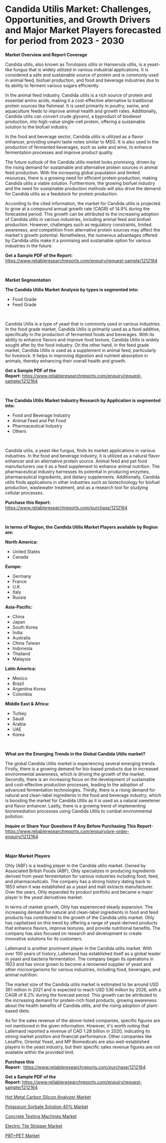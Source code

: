 <p><h1>Candida Utilis Market: Challenges, Opportunities, and Growth Drivers and Major Market Players forecasted for period from 2023 - 2030</h1></p><p><strong>Market Overview and Report Coverage</strong></p>
<p><p>Candida utilis, also known as Torulopsis utilis or Hansenula utilis, is a yeast-like fungus that is widely utilized in various industrial applications. It is considered a safe and sustainable source of protein and is commonly used in animal feed, biofuel production, and food and beverage industries due to its ability to ferment various sugars efficiently.</p><p>In the animal feed industry, Candida utilis is a rich source of protein and essential amino acids, making it a cost-effective alternative to traditional protein sources like fishmeal. It is used primarily in poultry, swine, and aquaculture feeds to improve animal health and growth rates. Additionally, Candida utilis can convert crude glycerol, a byproduct of biodiesel production, into high-value single-cell protein, offering a sustainable solution to the biofuel industry.</p><p>In the food and beverage sector, Candida utilis is utilized as a flavor enhancer, providing umami taste notes similar to MSG. It is also used in the production of fermented beverages, such as sake and wine, to enhance fermentation processes and improve product quality.</p><p>The future outlook of the Candida utilis market looks promising, driven by the rising demand for sustainable and alternative protein sources in animal feed production. With the increasing global population and limited resources, there is a growing need for efficient protein production, making Candida utilis a viable solution. Furthermore, the growing biofuel industry and the need for sustainable production methods will also drive the demand for Candida utilis as a feedstock for protein production.</p><p>According to the cited information, the market for Candida utilis is projected to grow at a compound annual growth rate (CAGR) of 14.9% during the forecasted period. This growth can be attributed to the increasing adoption of Candida utilis in various industries, including animal feed and biofuel production. However, challenges such as regulatory constraints, limited awareness, and competition from alternative protein sources may affect the market's growth potential. Nonetheless, the numerous advantages offered by Candida utilis make it a promising and sustainable option for various industries in the future.</p></p>
<p><strong>Get a Sample PDF of the Report:</strong> <a href="https://www.reliableresearchreports.com/enquiry/request-sample/1212164">https://www.reliableresearchreports.com/enquiry/request-sample/1212164</a></p>
<p>&nbsp;</p>
<p><strong>Market Segmentation</strong></p>
<p><strong>The Candida Utilis Market Analysis by types is segmented into:</strong></p>
<p><ul><li>Food Grade</li><li>Feed Grade</li></ul></p>
<p>&nbsp;</p>
<p><p>Candida Utilis is a type of yeast that is commonly used in various industries. In the food grade market, Candida Utilis is primarily used as a food additive, specifically in the production of fermented foods and beverages. With its ability to enhance flavors and improve food texture, Candida Utilis is widely sought after by the food industry. On the other hand, in the feed grade market, Candida Utilis is used as a supplement in animal feed, particularly for livestock. It helps in improving digestion and nutrient absorption in animals, thereby enhancing their overall health and growth.</p></p>
<p><strong>Get a Sample PDF of the Report:</strong>&nbsp;<a href="https://www.reliableresearchreports.com/enquiry/request-sample/1212164">https://www.reliableresearchreports.com/enquiry/request-sample/1212164</a></p>
<p>&nbsp;</p>
<p><strong>The Candida Utilis Market Industry Research by Application is segmented into:</strong></p>
<p><ul><li>Food and Beverage Industry</li><li>Animal Feed and Pet Food</li><li>Pharmaceutical Industry</li><li>Others</li></ul></p>
<p>&nbsp;</p>
<p><p>Candida utilis, a yeast-like fungus, finds its market applications in various industries. In the food and beverage industry, it is utilized as a natural flavor enhancer and an alternative protein source. Animal feed and pet food manufacturers use it as a feed supplement to enhance animal nutrition. The pharmaceutical industry harnesses its potential in producing enzymes, pharmaceutical ingredients, and dietary supplements. Additionally, Candida utilis finds applications in other industries such as biotechnology for biofuel production, wastewater treatment, and as a research tool for studying cellular processes.</p></p>
<p><strong>Purchase this Report:</strong>&nbsp; <a href="https://www.reliableresearchreports.com/purchase/1212164">https://www.reliableresearchreports.com/purchase/1212164</a></p>
<p>&nbsp;</p>
<p><strong>In terms of Region, the Candida Utilis Market Players available by Region are:</strong></p>
<p>
    <p> <strong> North America: </strong>
        <ul>
            <li>United States</li>
            <li>Canada</li>
        </ul>
        </p> 
    <p> <strong> Europe: </strong>
        <ul>
            <li>Germany</li>
            <li>France</li>
            <li>U.K.</li>
            <li>Italy</li>
            <li>Russia</li>
        </ul>
        </p> 
    <p> <strong> Asia-Pacific: </strong>
        <ul>
            <li>China</li>
            <li>Japan</li>
            <li>South Korea</li>
            <li>India</li>
            <li>Australia</li>
            <li>China Taiwan</li>
            <li>Indonesia</li>
            <li>Thailand</li>
            <li>Malaysia</li>
        </ul>
        </p> 
    <p> <strong> Latin America: </strong>
        <ul>
            <li>Mexico</li>
            <li>Brazil</li>
            <li>Argentina Korea</li>
            <li>Colombia</li>
        </ul>
        </p> 
    <p> <strong> Middle East & Africa: </strong>
        <ul>
            <li>Turkey</li>
            <li>Saudi</li>
            <li>Arabia</li>
            <li>UAE</li>
            <li>Korea</li>
        </ul>
    </p>
    </p>
<p>&nbsp;</p>
<p><strong>What are the Emerging Trends in the Global Candida Utilis market?</strong></p>
<p><p>The global Candida Utilis market is experiencing several emerging trends. Firstly, there is a growing demand for bio-based products due to increased environmental awareness, which is driving the growth of the market. Secondly, there is an increasing focus on the development of sustainable and cost-effective production processes, leading to the adoption of advanced fermentation technologies. Thirdly, there is a rising demand for natural and clean-label ingredients in the food and beverage industry, which is boosting the market for Candida Utilis as it is used as a natural sweetener and flavor enhancer. Lastly, there is a growing trend of implementing bioremediation processes using Candida Utilis to combat environmental pollution.</p></p>
<p><strong>Inquire or Share Your Questions If Any Before Purchasing This Report</strong>- <a href="https://www.reliableresearchreports.com/enquiry/pre-order-enquiry/1212164">https://www.reliableresearchreports.com/enquiry/pre-order-enquiry/1212164</a></p>
<p>&nbsp;</p>
<p><strong>Major Market Players</strong></p>
<p><p>Ohly (ABF) is a leading player in the Candida utilis market. Owned by Associated British Foods (ABF), Ohly specializes in producing ingredients derived from yeast fermentation for various industries including food, feed, and pharmaceuticals. The company has a strong history dating back to 1853 when it was established as a yeast and malt extracts manufacturer. Over the years, Ohly expanded its product portfolio and became a major player in the yeast derivatives market.</p><p>In terms of market growth, Ohly has experienced steady expansion. The increasing demand for natural and clean-label ingredients in food and feed products has contributed to the growth of the Candida utilis market. Ohly has capitalized on this trend by offering a range of yeast-derived products that enhance flavors, improve textures, and provide nutritional benefits. The company has also focused on research and development to create innovative solutions for its customers.</p><p>Lallemand is another prominent player in the Candida utilis market. With over 100 years of history, Lallemand has established itself as a global leader in yeast and bacteria fermentation. The company began its operations in 1923 and has since grown to become a renowned supplier of yeast and other microorganisms for various industries, including food, beverages, and animal nutrition.</p><p>The market size of the Candida utilis market is estimated to be around USD 361 million in 2021 and is expected to reach USD 536 million by 2026, with a CAGR of 8.2% during the forecast period. This growth can be attributed to the increasing demand for protein-rich food products, growing awareness about the health benefits of Candida utilis, and the rising adoption of plant-based diets.</p><p>As for the sales revenue of the above-listed companies, specific figures are not mentioned in the given information. However, it's worth noting that Lallemand reported a revenue of CAD 1.28 billion in 2020, indicating its strong market position and financial performance. Other companies like Lesaffre, Oriental Yeast, and MP Biomedicals are also well-established players in the yeast industry, but their specific sales revenue figures are not available within the provided limit.</p></p>
<p><strong>Purchase this Report:</strong>&nbsp;&nbsp;<a href="https://www.reliableresearchreports.com/purchase/1212164">https://www.reliableresearchreports.com/purchase/1212164</a></p>
<p></p>
<p><strong>Get a Sample PDF of the Report:</strong>&nbsp;<a href="https://www.reliableresearchreports.com/enquiry/request-sample/1212164">https://www.reliableresearchreports.com/enquiry/request-sample/1212164</a></p>
<p><p><a href="https://www.linkedin.com/pulse/decoding-hot-metal-carbon-silicon-analyzer-market-deep-dive/">Hot Metal Carbon Silicon Analyzer Market</a></p><p><a href="https://www.linkedin.com/pulse/decoding-potassium-sorbate-solution-40-market-deep-dive/">Potassium Sorbate Solution 40% Market</a></p><p><a href="https://medium.com/@snehareportprime/concrete-testing-machines-market-size-growth-forecast-2023-2030-d27f5aefadd1">Concrete Testing Machines Market</a></p><p><a href="https://medium.com/@akshatreportprime/electric-tile-stripper-market-size-growth-forecast-2023-2030-94033efe2a68">Electric Tile Stripper Market</a></p><p><a href="https://www.linkedin.com/pulse/pbtpet-market-research-report-provides-thorough-industry/">PBT+PET Market</a></p></p>
